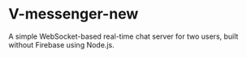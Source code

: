 # V-messenger-new
A simple WebSocket-based real-time chat server for two users, built without Firebase using Node.js.
